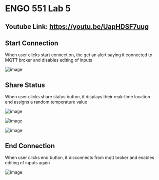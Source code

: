 # ENGO 551 Lab 5

## Youtube Link: https://youtu.be/UapHDSF7uug 

## Start Connection

When user clicks start connection, the get an alert saying it connected to MQTT broker and disables editing of inputs

![image](https://github.com/MahmoudAli7/ENGO551_Lab5/assets/77214455/06eac4f8-419f-4ac0-a5b2-d0c3617b92e8)

## Share Status

When user clicks share status button, it displays their reak-time location and assigns a random temperature value

![image](https://github.com/MahmoudAli7/ENGO551_Lab5/assets/77214455/becc9375-3bba-406f-b949-b2e27daf201e)


![image](https://github.com/MahmoudAli7/ENGO551_Lab5/assets/77214455/fbdcdcf3-af0e-4552-9be6-cb91e421ca07)


![image](https://github.com/MahmoudAli7/ENGO551_Lab5/assets/77214455/f96b4dd3-c7f3-4156-9c95-c77fbef5021a)


## End Connection

When user clicks end button, it disconnects from mqtt broker and enables editing of inputs again

![image](https://github.com/MahmoudAli7/ENGO551_Lab5/assets/77214455/aab36ae9-af3b-4bfe-9c57-00b11e0bcd1b)

